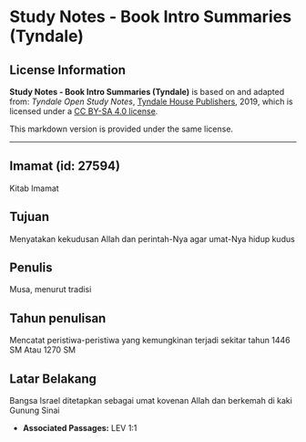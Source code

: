 # Study Notes - Book Intro Summaries (Tyndale)

## License Information

**Study Notes - Book Intro Summaries (Tyndale)** is based on and adapted from: _Tyndale Open Study Notes_, [Tyndale House Publishers](https://tyndaleopenresources.com/), 2019, which is licensed under a [CC BY-SA 4.0 license](https://creativecommons.org/licenses/by-sa/4.0/legalcode.en).

This markdown version is provided under the same license.



--------------------------------

## Imamat (id: 27594)

Kitab Imamat

Tujuan
------

Menyatakan kekudusan Allah dan perintah\-Nya agar umat\-Nya hidup kudus

Penulis
-------

Musa, menurut tradisi

Tahun penulisan
---------------

Mencatat peristiwa\-peristiwa yang kemungkinan terjadi sekitar tahun 1446 SM Atau 1270 SM

Latar Belakang
--------------

Bangsa Israel ditetapkan sebagai umat kovenan Allah dan berkemah di kaki Gunung Sinai

* **Associated Passages:** LEV 1:1

